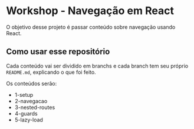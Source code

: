 # Workshop - Navegação em React

O objetivo desse projeto é passar conteúdo sobre navegação usando React.

## Como usar esse repositório

Cada conteúdo vai ser dividido em branchs e cada branch tem seu próprio `README.md`, explicando o que foi feito.

Os conteúdos serão:

* 1-setup
* 2-navegacao
* 3-nested-routes
* 4-guards
* 5-lazy-load
